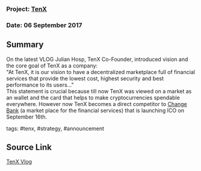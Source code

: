 ### Project: [TenX](../projects/tenx.md)
### Date: 06 September 2017 
## Summary
On the latest VLOG Julian Hosp, TenX Co-Founder, introduced vision and the core goal of TenX as a company:  
"At TenX, it is our vision to have a decentralized marketplace full of financial services that provide the lowest 
cost, highest security and best performance to its users..."  
This statement is crucial because till now TenX was viewed on a market as an wallet and the card that helps to make cryptocurrencies spendable everywhere.
However now TenX becomes a direct competitor to [Change Bank](../projects/change.md) (a market place for the financial services) that is launching ICO on September 16th.

tags: #tenx, #strategy, #announcement
## Source Link
[TenX Vlog](https://www.youtube.com/watch?v=xw-k9pWrpCg) 
